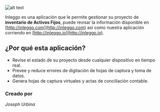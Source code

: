 ![alt text](http://inleggo.io/assets/img/modules/mail/logo-836132.png)

Inleggo es una aplicación que le permite gestionar su proyecto de **inventario de Activos Fijos**, puede revisar la información disponible en [http://inleggo.com](http://inleggo.com) así como nuestra aplicación corriendo en [http://inleggo.io](http://inleggo.io).

¿Por qué esta aplicación?
-------------------------

-	Revise el estado de su proyecto desde cualquier dispositivo en tiempo real.
-	Prevee y reduce errores de digitación de hojas de captura y toma de datos.
-	Genera hojas de captura virtuales y actas de conciliación contable.

### Creado por

*Joseph Urbina*
